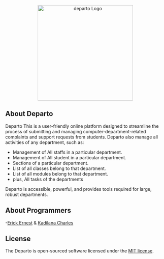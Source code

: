 <p align="center"><a href="#" target="">
<img src="https://o.remove.bg/downloads/eb647983-7ad8-4f67-ab99-b7e353601788/th-3103370796-removebg-preview.png" width="300" alt="departo Logo">
</a></p>


## About Departo

Departo This is a user-friendly online platform designed to streamline the process of submitting and managing computer-department-related complaints and support requests from students. Departo also manage all activities of any department, such as:

- Management of All staffs in a particular department.
- Management of All student in a particular department.
- Sections of a particular department.
- List of all classes belong to that department.
- List of all modules belong to that department.
- plus, All tasks of the departments


Departo is accessible, powerful, and provides tools required for large, robust departments.
## About Programmers

-[Erick Ernest](https://github.com/officialeric)
& [Kadilana Charles](https://github.com/Kadilana)

## License

The Departo is open-sourced software licensed under the [MIT license](https://opensource.org/licenses/MIT).
